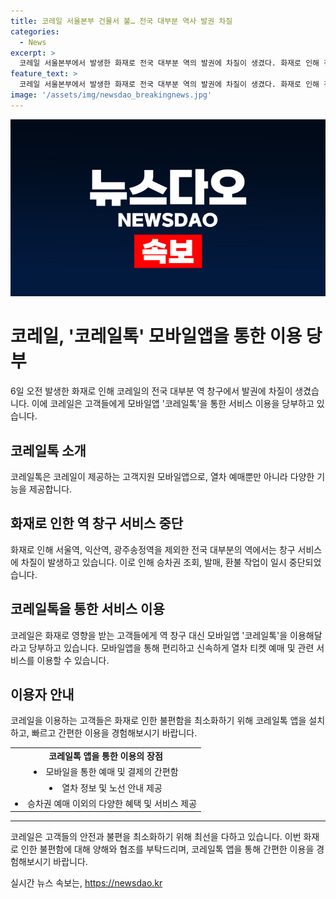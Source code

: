 ```yaml
---
title: 코레일 서울본부 건물서 불… 전국 대부분 역사 발권 차질
categories:
  - News
excerpt: >
  코레일 서울본부에서 발생한 화재로 전국 대부분 역의 발권에 차질이 생겼다. 화재로 인해 전산 장애가 발생하여 승차권 조회·발매·환불 작업이 빚어졌고, 이에 코레일은 역 창구 대신 모바일앱 코레일톡을 이용할 것을 당부했다. 화재는 발생 1시간 20여분 후에 진화되었으며, 현재는 정상 운행 중이지만 일부 역은 아직 영향을 받고 있다. (150자)
feature_text: >
  코레일 서울본부에서 발생한 화재로 전국 대부분 역의 발권에 차질이 생겼다. 화재로 인해 전산 장애가 발생하여 승차권 조회·발매·환불 작업이 빚어졌고, 이에 코레일은 역 창구 대신 모바일앱 코레일톡을 이용할 것을 당부했다. 화재는 발생 1시간 20여분 후에 진화되었으며, 현재는 정상 운행 중이지만 일부 역은 아직 영향을 받고 있다. (150자)
image: '/assets/img/newsdao_breakingnews.jpg'
---
```


<p><img src="/assets/img/newsdao_breakingnews.jpg" alt="bookingtag 속보" /></p>

<h1>코레일, '코레일톡' 모바일앱을 통한 이용 당부</h1>

<p data-ke-size="size16">6일 오전 발생한 화재로 인해 코레일의 전국 대부분 역 창구에서 발권에 차질이 생겼습니다. 이에 코레일은 고객들에게 모바일앱 '코레일톡'을 통한 서비스 이용을 당부하고 있습니다.</p>

<h2 data-ke-size="size26">코레일톡 소개</h2>

<p data-ke-size="size16">코레일톡은 코레일이 제공하는 고객지원 모바일앱으로, 열차 예매뿐만 아니라 다양한 기능을 제공합니다.</p>

<h2 data-ke-size="size26">화재로 인한 역 창구 서비스 중단</h2>

<p data-ke-size="size16">화재로 인해 서울역, 익산역, 광주송정역을 제외한 전국 대부분의 역에서는 창구 서비스에 차질이 발생하고 있습니다. 이로 인해 승차권 조회, 발매, 환불 작업이 일시 중단되었습니다.</p>

<h2 data-ke-size="size26">코레일톡을 통한 서비스 이용</h2>

<p data-ke-size="size16">코레일은 화재로 영향을 받는 고객들에게 역 창구 대신 모바일앱 '코레일톡'을 이용해달라고 당부하고 있습니다. 모바일앱을 통해 편리하고 신속하게 열차 티켓 예매 및 관련 서비스를 이용할 수 있습니다.</p>

<h2 data-ke-size="size26">이용자 안내</h2>

<p data-ke-size="size16">코레일을 이용하는 고객들은 화재로 인한 불편함을 최소화하기 위해 코레일톡 앱을 설치하고, 빠르고 간편한 이용을 경험해보시기 바랍니다.</p>

<table>
  <tbody>
    <tr>
      <td style="text-align: center; height: 17px;"><b>코레일톡 앱을 통한 이용의 장점</b></td>
    </tr>
    <tr>
      <td style="text-align: center; height: 17px;"><li>모바일을 통한 예매 및 결제의 간편함</li></td>
    </tr>
    <tr>
      <td style="text-align: center; height: 17px;"><li>열차 정보 및 노선 안내 제공</li></td>
    </tr>
    <tr>
      <td style="text-align: center; height: 17px;"><li>승차권 예매 이외의 다양한 혜택 및 서비스 제공</li></td>
    </tr>
  </tbody>
</table>

<hr>

<p data-ke-size="size16">코레일은 고객들의 안전과 불편을 최소화하기 위해 최선을 다하고 있습니다. 이번 화재로 인한 불편함에 대해 양해와 협조를 부탁드리며, 코레일톡 앱을 통해 간편한 이용을 경험해보시기 바랍니다.</p>
실시간 뉴스 속보는, <a href="https://newsdao.kr" rel="dofollow">https://newsdao.kr</a>


